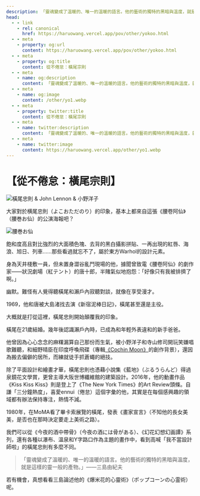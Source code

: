 ```yaml
---
description: 「靈魂變成了溫暖的、唯一的溫暖的語言。他的藝術的獨特的黑暗與溫度，就是這樣的靈一般的產物。」
head:
  - - link
    - rel: canonical
      href: https://haruowang.vercel.app/pov/other/yokoo.html
  - - meta
    - property: og:url
      content: https://haruowang.vercel.app/pov/other/yokoo.html
  - - meta
    - property: og:title
      content: 從不倦怠：橫尾宗則
  - - meta
    - name: og:description
      content: 「靈魂變成了溫暖的、唯一的溫暖的語言。他的藝術的獨特的黑暗與溫度，就是這樣的靈一般的產物。」
  - - meta
    - name: og:image
      content: /other/yo1.webp
  - - meta
    - property: twitter:title
      content: 從不倦怠：橫尾宗則
  - - meta
    - name: twitter:description
      content: 「靈魂變成了溫暖的、唯一的溫暖的語言。他的藝術的獨特的黑暗與溫度，就是這樣的靈一般的產物。」
  - - meta
    - name: twitter:image
      content: https://haruowang.vercel.app/other/yo1.webp
---
```


# 【從不倦怠：橫尾宗則】

<p><Badge type="info" text="🌳 Evergreen" /></P>

![橫尾忠則 & John Lennon & 小野洋子](/other/yo1.webp)

大家對於横尾忠則（よこおただのり）的印象，基本上都來自這張《腰卷阿仙》（腰巻お仙）的公演海報吧？

![腰巻お仙](/other/yo2.webp)

飽和度高且對比強烈的大面積色塊、去背的黑白攝影拼貼、一再出現的紅唇、海浪、旭日、列車……那些看過就忘不了，屬於東方Warhol的設計元素。

身為天井棧敷一員，但未置身澀谷亂鬥現場的他，據聞曾致電《腰卷阿仙》的劇作家——狀況劇場（紅テント）的唐十郎，半賭氣似地抱怨：「好像只有我被排擠了啊。」

幽默。難怪有人覺得聽橫尾和瀨戶內寂聽對談，就像在享受漫才。

1969，他和唐被大島渚找去演《新宿泥棒日記》，橫尾甚至還是主役。

大概就是打從這裡，橫尾忠則開始顛覆我的印象。

橫尾在21歲結婚。幾年後認識瀨戶內時，已成為和年輕外表違和的新手爸爸。

他曾因為心心念念的麻糬漏算自己那份而生氣，被小野洋子和寺山修司開玩笑嫌唱歌難聽，和細野晴臣在印度呼喚飛碟（專輯[《Cochin Moon》](https://youtube.com/playlist?list=OLAK5uy_mtvOTRGR5kIWq_rYsLqF23bNnPPENGwkc)的創作背景），還因為搬去偏僻的居所，而練就徒手抓蒼蠅的絕技。

除了平面設計和繪畫才華，橫尾忠則也憑藉小說集《藍地》（ぶるうらんど）得過泉鏡花文學賞，更曾主導大阪世博纖維館的建築設計。2016年，他的動畫作品《Kiss Kiss Kiss》則是登上了《The New York Times》的Art Review頭條。自謙「三分鐘熱度」，喜愛ennui（倦怠）這個字彙的他，其實是在每個感興趣的領域都有辦法保持專注，熱情不減。

1980年，在MoMA看了畢卡索展覽的橫尾，發表《畫家宣言》（不知他的長女美美，是否也在那時決定要走上美術之路）。

我們可以從《今夜的酒中帶骨》（今夜の酒には骨がある）、《幻花幻想幻画譚》系列，還有各種以瀑布、溫泉和Y字路口作為主題的畫作中，看到高喊「我不當設計師啦」的橫尾忠則有多麼不同。

> 「靈魂變成了溫暖的、唯一的溫暖的語言。他的藝術的獨特的黑暗與溫度，就是這樣的靈一般的產物。」——三島由紀夫

若有機會，真想看看三島論述他的《爆米花的心靈術》（ポップコーンの心霊術）呢。